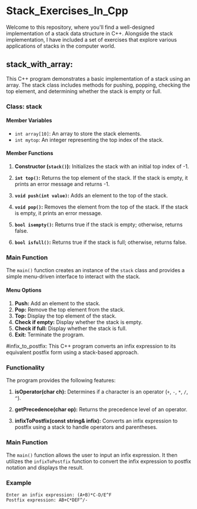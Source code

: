 # Stack_Exercises_In_Cpp
Welcome to this repository, where you'll find a well-designed implementation of a stack data structure in C++. Alongside the stack implementation, I have included a set of exercises that explore various applications of stacks in the computer world.


## stack_with_array:
This C++ program demonstrates a basic implementation of a stack using an array. The stack class includes methods for pushing, popping, checking the top element, and determining whether the stack is empty or full.

### Class: stack

#### Member Variables
- `int array[10]`: An array to store the stack elements.
- `int mytop`: An integer representing the top index of the stack.

#### Member Functions
1. **Constructor (`stack()`):** Initializes the stack with an initial top index of -1.

2. **`int top()`:** Returns the top element of the stack. If the stack is empty, it prints an error message and returns -1.

3. **`void push(int value)`:** Adds an element to the top of the stack.

4. **`void pop()`:** Removes the element from the top of the stack. If the stack is empty, it prints an error message.

5. **`bool isempty()`:** Returns true if the stack is empty; otherwise, returns false.

6. **`bool isfull()`:** Returns true if the stack is full; otherwise, returns false.

### Main Function
The `main()` function creates an instance of the `stack` class and provides a simple menu-driven interface to interact with the stack.

#### Menu Options
1. **Push:** Add an element to the stack.
2. **Pop:** Remove the top element from the stack.
3. **Top:** Display the top element of the stack.
4. **Check if empty:** Display whether the stack is empty.
5. **Check if full:** Display whether the stack is full.
0. **Exit:** Terminate the program.


#infix_to_postfix:
This C++ program converts an infix expression to its equivalent postfix form using a stack-based approach.

### Functionality
The program provides the following features:

1. **isOperator(char ch):** Determines if a character is an operator (`+`, `-`, `*`, `/`, `^`).

2. **getPrecedence(char op):** Returns the precedence level of an operator.

3. **infixToPostfix(const string& infix):** Converts an infix expression to postfix using a stack to handle operators and parentheses.

### Main Function
The `main()` function allows the user to input an infix expression. It then utilizes the `infixToPostfix` function to convert the infix expression to postfix notation and displays the result.

### Example
```
Enter an infix expression: (A+B)*C-D/E^F
Postfix expression: AB+C*DEF^/-
```
